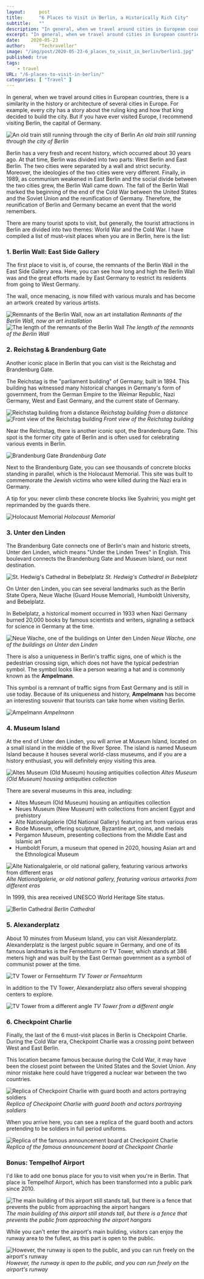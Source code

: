 ```yaml
---
layout:     post
title:      "6 Places to Visit in Berlin, a Historically Rich City"
subtitle:   ""
description: "In general, when we travel around cities in European countries, there is a similarity in the history or architecture of several cities in Europe. But if you have ever visited Europe, I recommend visiting Berlin, the capital of Germany"
excerpt: "In general, when we travel around cities in European countries, there is a similarity in the history or architecture of several cities in Europe. But if you have ever visited Europe, I recommend visiting Berlin, the capital of Germany"
date:    2020-05-23
author:     "Techraveller"
image: "/img/post/2020-05-23-6_places_to_visit_in_berlin/berlin1.jpg"
published: true 
tags:
    - travel 
URL: "/6-places-to-visit-in-berlin/"
categories: [ "Travel" ]    
---
```

In general, when we travel around cities in European countries, there is a similarity in the history or architecture of several cities in Europe. For example, every city has a story about the ruling king and how that king decided to build the city. But if you have ever visited Europe, I recommend visiting Berlin, the capital of Germany.

![An old train still running through the city of Berlin](/img/post/2020-05-23-6_places_to_visit_in_berlin/berlin4.jpg)
*An old train still running through the city of Berlin*

Berlin has a very fresh and recent history, which occurred about 30 years ago. At that time, Berlin was divided into two parts: West Berlin and East Berlin. The two cities were separated by a wall and strict security. Moreover, the ideologies of the two cities were very different. Finally, in 1989, as communism weakened in East Berlin and the social divide between the two cities grew, the Berlin Wall came down. The fall of the Berlin Wall marked the beginning of the end of the Cold War between the United States and the Soviet Union and the reunification of Germany. Therefore, the reunification of Berlin and Germany became an event that the world remembers.

There are many tourist spots to visit, but generally, the tourist attractions in Berlin are divided into two themes: World War and the Cold War. I have compiled a list of must-visit places when you are in Berlin, here is the list:

### 1. Berlin Wall: East Side Gallery

The first place to visit is, of course, the remnants of the Berlin Wall in the East Side Gallery area. Here, you can see how long and high the Berlin Wall was and the great efforts made by East Germany to restrict its residents from going to West Germany.

The wall, once menacing, is now filled with various murals and has become an artwork created by various artists.

![Remnants of the Berlin Wall, now an art installation](/img/post/2020-05-23-6_places_to_visit_in_berlin/berlin2.jpg)
*Remnants of the Berlin Wall, now an art installation*
![The length of the remnants of the Berlin Wall](/img/post/2020-05-23-6_places_to_visit_in_berlin/berlin3.jpg)
*The length of the remnants of the Berlin Wall*

### 2. Reichstag & Brandenburg Gate

Another iconic place in Berlin that you can visit is the Reichstag and Brandenburg Gate.

The Reichstag is the "parliament building" of Germany, built in 1894. This building has witnessed many historical changes in Germany's form of government, from the German Empire to the Weimar Republic, Nazi Germany, West and East Germany, and the current state of Germany.

![Reichstag building from a distance](/img/post/2020-05-23-6_places_to_visit_in_berlin/berlin6.jpg)
*Reichstag building from a distance*
![Front view of the Reichstag building](/img/post/2020-05-23-6_places_to_visit_in_berlin/berlin7.jpg)
*Front view of the Reichstag building*

Near the Reichstag, there is another iconic spot, the Brandenburg Gate. This spot is the former city gate of Berlin and is often used for celebrating various events in Berlin.

![Brandenburg Gate](/img/post/2020-05-23-6_places_to_visit_in_berlin/berlin8.jpg)
*Brandenburg Gate*

Next to the Brandenburg Gate, you can see thousands of concrete blocks standing in parallel, which is the Holocaust Memorial. This site was built to commemorate the Jewish victims who were killed during the Nazi era in Germany.

A tip for you: never climb these concrete blocks like Syahrini; you might get reprimanded by the guards there.

![Holocaust Memorial](/img/post/2020-05-23-6_places_to_visit_in_berlin/berlin9.jpg)
*Holocaust Memorial*

### 3. Unter den Linden

The Brandenburg Gate connects one of Berlin's main and historic streets, Unter den Linden, which means "Under the Linden Trees" in English. This boulevard connects the Brandenburg Gate and Museum Island, our next destination.

![St. Hedwig's Cathedral in Bebelplatz](/img/post/2020-05-23-6_places_to_visit_in_berlin/berlin12.jpg)
*St. Hedwig's Cathedral in Bebelplatz*

On Unter den Linden, you can see several landmarks such as the Berlin State Opera, Neue Wache (Guard House Memorial), Humboldt University, and Bebelplatz.

In Bebelplatz, a historical moment occurred in 1933 when Nazi Germany burned 20,000 books by famous scientists and writers, signaling a setback for science in Germany at the time.

![Neue Wache, one of the buildings on Unter den Linden](/img/post/2020-05-23-6_places_to_visit_in_berlin/berlin13.jpg)
*Neue Wache, one of the buildings on Unter den Linden*

There is also a uniqueness in Berlin's traffic signs, one of which is the pedestrian crossing sign, which does not have the typical pedestrian symbol. The symbol looks like a person wearing a hat and is commonly known as the **Ampelmann**.

This symbol is a remnant of traffic signs from East Germany and is still in use today. Because of its uniqueness and history, **Ampelmann** has become an interesting souvenir that tourists can take home when visiting Berlin.

![Ampelmann](/img/post/2020-05-23-6_places_to_visit_in_berlin/berlin11.jpg)
*Ampelmann*

### 4. Museum Island

At the end of Unter den Linden, you will arrive at Museum Island, located on a small island in the middle of the River Spree. The island is named Museum Island because it houses several world-class museums, and if you are a history enthusiast, you will definitely enjoy visiting this area.

![Altes Museum (Old Museum) housing antiquities collection](/img/post/2020-05-23-6_places_to_visit_in_berlin/berlin14.jpg)
*Altes Museum (Old Museum) housing antiquities collection*

There are several museums in this area, including:

- Altes Museum (Old Museum) housing an antiquities collection
- Neues Museum (New Museum) with collections from ancient Egypt and prehistory
- Alte Nationalgalerie (Old National Gallery) featuring art from various eras
- Bode Museum, offering sculpture, Byzantine art, coins, and medals
- Pergamon Museum, presenting collections from the Middle East and Islamic art
- Humboldt Forum, a museum that opened in 2020, housing Asian art and the Ethnological Museum

![Alte Nationalgalerie, or old national gallery, featuring various artworks from different eras](/img/post/2020-05-23-6_places_to_visit_in_berlin/berlin15.jpg)
*Alte Nationalgalerie, or old national gallery, featuring various artworks from different eras*

In 1999, this area received UNESCO World Heritage Site status.

![Berlin Cathedral](/img/post/2020-05-23-6_places_to_visit_in_berlin/berlin16.jpg)
*Berlin Cathedral*

### 5. Alexanderplatz

About 10 minutes from Museum Island, you can visit Alexanderplatz. Alexanderplatz is the largest public square in Germany, and one of its famous landmarks is the Fernsehturm or TV Tower, which stands at 386 meters high and was built by the East German government as a symbol of communist power at the time.

![TV Tower or Fernsehturm](/img/post/2020-05-23-6_places_to_visit_in_berlin/berlin18.jpg)
*TV Tower or Fernsehturm*

In addition to the TV Tower, Alexanderplatz also offers several shopping centers to explore.

![TV Tower from a different angle](/img/post/2020-05-23-6_places_to_visit_in_berlin/berlin19.jpg)
*TV Tower from a different angle*

### 6. Checkpoint Charlie

Finally, the last of the 6 must-visit places in Berlin is Checkpoint Charlie. During the Cold War era, Checkpoint Charlie was a crossing point between West and East Berlin.

This location became famous because during the Cold War, it may have been the closest point between the United States and the Soviet Union. Any minor mistake here could have triggered a nuclear war between the two countries.

![Replica of Checkpoint Charlie with guard booth and actors portraying soldiers](/img/post/2020-05-23-6_places_to_visit_in_berlin/berlin21.jpg)
*Replica of Checkpoint Charlie with guard booth and actors portraying soldiers*

When you arrive here, you can see a replica of the guard booth and actors pretending to be soldiers in full period uniforms.

![Replica of the famous announcement board at Checkpoint Charlie](/img/post/2020-05-23-6_places_to_visit_in_berlin/berlin22.jpg)
*Replica of the famous announcement board at Checkpoint Charlie*

### Bonus: Tempelhof Airport

I'd like to add one bonus place for you to visit when you're in Berlin. That place is Tempelhof Airport, which has been transformed into a public park since 2010.

![The main building of this airport still stands tall, but there is a fence that prevents the public from approaching the airport hangars](/img/post/2020-05-23-6_places_to_visit_in_berlin/berlin24.jpg)
*The main building of this airport still stands tall, but there is a fence that prevents the public from approaching the airport hangars*

While you can't enter the airport's main building, visitors can enjoy the runway area to the fullest, as this part is open to the public.

![However, the runway is open to the public, and you can run freely on the airport's runway](/img/post/2020-05-23-6_places_to_visit_in_berlin/berlin25.jpg)
*However, the runway is open to the public, and you can run freely on the airport's runway*